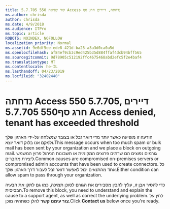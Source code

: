 ```yaml
---
title: קוד שגיאה 550 5.7.705 Access נדחתה, דיירים חרג סף
ms.author: chrisda
author: chrisda
ms.date: 4/9/2018
ms.audience: ITPro
ms.topic: article
ROBOTS: NOINDEX, NOFOLLOW
localization_priority: Normal
ms.assetid: 9e6df5ee-ede8-421d-ba25-a3a3d0ca0a5d
ms.openlocfilehash: af84ef9cb3c9ed425b35d884ffaf4dcb94bff565
ms.sourcegitcommit: 9d78905c512192ffc4675468abd2efc5f2e4baf4
ms.translationtype: MT
ms.contentlocale: he-IL
ms.lasthandoff: 04/23/2019
ms.locfileid: "32402440"
---
```

# <a name="550-57705-access-denied-tenant-has-exceeded-threshold"></a><span data-ttu-id="74944-102">נדחתה Access 550 5.7.705, דיירים חרג סף</span><span class="sxs-lookup"><span data-stu-id="74944-102">550 5.7.705 Access denied, tenant has exceeded threshold</span></span>

<span data-ttu-id="74944-103">הודעה זו מופיעה כאשר יותר מדי דואר זבל או בצובר שנשלחה על-ידי הארגון שלך ולמקם אנו בלוק דואר יוצא.</span><span class="sxs-lookup"><span data-stu-id="74944-103">This message occurs when too much spam or bulk mail has been sent by your organization and we place a block on outgoing mail.</span></span>
<span data-ttu-id="74944-104">גורמים נפוצים הם שרתים פרוצים המקומית או חשבונות הניהול פרוץ המשמש ליצירת מחברים.</span><span class="sxs-lookup"><span data-stu-id="74944-104">Common causes are compromised on-premises servers or compromised admin accounts that have been used to create connectors.</span></span> <span data-ttu-id="74944-105">כל אחד מהתנאים יכול לאפשר דואר זבל לעבור דרך הארגון שלך.</span><span class="sxs-lookup"><span data-stu-id="74944-105">Either condition can allow spam to pass through your organization.</span></span>

<span data-ttu-id="74944-106">כדי להסיר אבן זו, עליך להבין מסבירים את הגורם לסוכן תמיכה, כמו גם לתקן את הבעיה הבסיסית.</span><span class="sxs-lookup"><span data-stu-id="74944-106">To remove this block, you need to understand and explain the cause to a support agent, as well as correct the underlying problem.</span></span>
<span data-ttu-id="74944-107">לחץ על **צור עימנו קשר** להלן כשתהיה מוכן.</span><span class="sxs-lookup"><span data-stu-id="74944-107">Click **Contact us** below once you're ready.</span></span>
